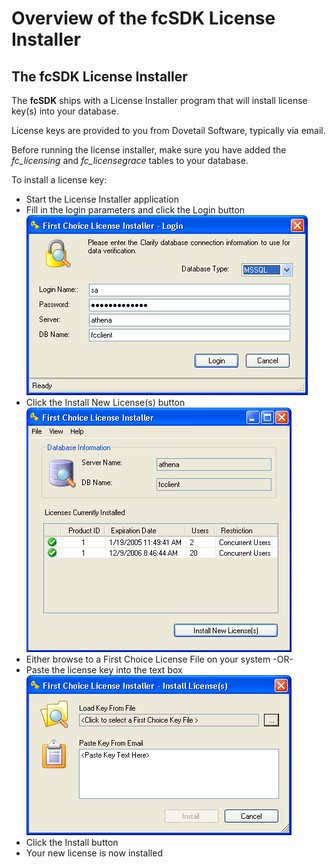 # Overview of the fcSDK License Installer

## The fcSDK License Installer

The **fcSDK** ships with a License Installer program that will install license key(s) into your database.

License keys are provided to you from Dovetail Software, typically via email.

Before running the license installer, make sure you have added the *fc_licensing* and *fc_licensegrace* tables to your database.

To install a license key:

* Start the License Installer application
* Fill in the login parameters and click the Login button<br>
    ![verifier](../images/login.png)
* Click the Install New License(s) button<br>
    ![verifier](../images/license1.png)
* Either browse to a First Choice License File on your system
-OR-
* Paste the license key into the text box<br>
    ![verifier](../images/license2.png)
* Click the Install button
* Your new license is now installed
